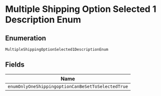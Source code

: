 
# Multiple Shipping Option Selected 1 Description Enum

## Enumeration

`MultipleShippingOptionSelected1DescriptionEnum`

## Fields

| Name |
|  --- |
| `enumOnlyOneShippingoptionCanBeSetToSelectedTrue` |

